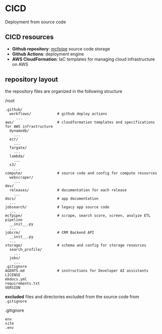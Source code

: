# CICD
Deployment from source code

## CICD resources

- **Github repository**: [mcfpipe](https://github.com/yayfalafels/mcfpipe) source code storage
- **Github Actions**: deployment engine
- **AWS CloudFormation**: IaC templates for managing cloud infrastructure on AWS

## repository layout
the repository files are organized in the following structure

/root
```
.github/
  workflows/            # github deploy actions
     ...
aws/                    # cloudformation templates and specifications for AWS infrastructure
  dynamodb/
    ...
  ecr/
    ...
  fargate/
    ...
  lambda/
    ...
  s3/
    ...
compute/                # source code and config for compute resources
  webscraper/
    ...
dev/
  releases/             # documentation for each release
    ...
docs/                   # app documentation
  ...
jobsearch/              # legacy app source code
  ...
mcfpipe/                # scrape, search score, screen, analyze ETL pipeline
  __init__.py
  ...
jobcrm/                 # CRM Backend API
  __init__.py
  ...
storage/                # schema and config for storage resources
  search_profile/
    ...
  jobs/
    ...  
.gitignore
AGENTS.md               # instructions for Developer AI assistants
LICENSE
mkdocs.yml
requirements.txt
VERSION
```

__excluded__
files and directories excluded from the source code from `.gitignore`

.gitignore
```
env
site
.env
```
